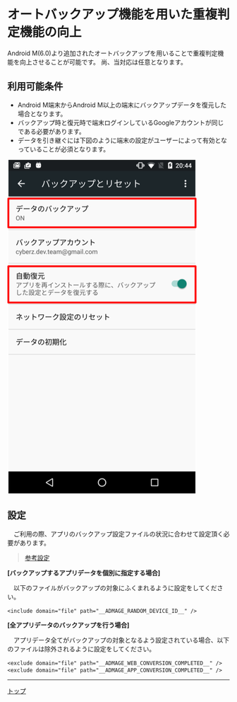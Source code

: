 # オートバックアップ機能を用いた重複判定機能の向上

Android M(6.0)より追加されたオートバックアップを用いることで重複判定機能を向上させることが可能です。
尚、当対応は任意となります。

## 利用可能条件

* Android M端末からAndroid M以上の端末にバックアップデータを復元した場合となります。
* バックアップ時と復元時で端末ログインしているGoogleアカウントが同じである必要があります。
* データを引き継ぐには下図のように端末の設定がユーザーによって有効となっていることが必須となります。

![設定画面](./img01.png)

## 設定

　ご利用の際、アプリのバックアップ設定ファイルの状況に合わせて設定頂く必要があります。

> [参考設定](https://developer.android.com/training/backup/autosyncapi.html)

**[バックアップするアプリデータを個別に指定する場合]**

　以下のファイルがバックアップの対象にふくまれるように設定をしてください。

```
<include domain="file" path="__ADMAGE_RANDOM_DEVICE_ID__" />
```

**[全アプリデータのバックアップを行う場合]**

　アプリデータ全てがバックアップの対象となるよう設定されている場合、以下のファイルは除外されるように設定をしてください。

```
<exclude domain="file" path="__ADMAGE_WEB_CONVERSION_COMPLETED__" />
<exclude domain="file" path="__ADMAGE_APP_CONVERSION_COMPLETED__" />
```

---
[トップ](/lang/ja/README.md)
